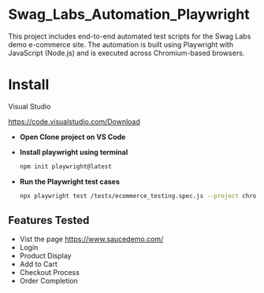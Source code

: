 # Swag_Labs_Automation_Playwright
This project includes end-to-end automated test scripts for the Swag Labs demo e-commerce site. The automation is built using Playwright with JavaScript (Node.js) and is executed across Chromium-based browsers.

# Install
Visual Studio

https://code.visualstudio.com/Download

- **Open Clone project on VS Code**

- **Install playwright using terminal**

  ```bash
  npm init playwright@latest
  
- **Run the Playwright test cases**

    ```bash
  npx playwright test /tests/ecommerce_testing.spec.js --project chromium --headed

## **Features Tested**
- Vist the page https://www.saucedemo.com/
- Login
- Product Display 
- Add to Cart 
- Checkout Process
- Order Completion

